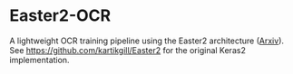 # Easter2-OCR
A lightweight OCR training pipeline using the Easter2 architecture ([Arxiv](https://arxiv.org/abs/2205.14879)). See https://github.com/kartikgill/Easter2 for the original Keras2 implementation.
